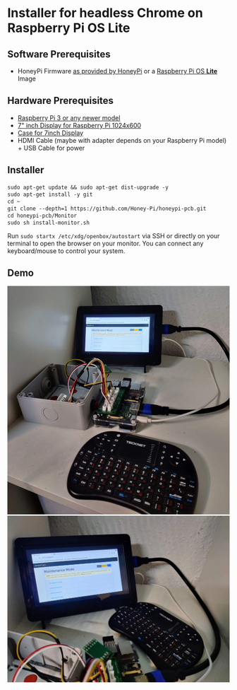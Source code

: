 # Installer for headless Chrome on Raspberry Pi OS Lite

## Software Prerequisites

* HoneyPi Firmware [as provided by HoneyPi](https://github.com/Honey-Pi/HoneyPi) or a [Raspberry Pi OS **Lite**](https://www.raspberrypi.com/software/operating-systems/) Image

## Hardware Prerequisites

* [Raspberry Pi 3 or any newer model](https://www.rasppishop.de/?shop=hop)
* [7" inch Display for Raspberry Pi 1024x600](https://www.amazon.de/gp/product/B07YJDSCKR?ie=UTF8&linkCode=ll1&tag=honeypi-21&linkId=8acf308e226e55e80d1dae4e6bac7e6e&language=de_DE&ref_=as_li_ss_tl)
* [Case for 7inch Display](https://www.amazon.de/gp/product/B07TQMGWLP?ie=UTF8&linkCode=ll1&tag=honeypi-21&linkId=afe1b48e72075dac3b4475e6f6984e3a&language=de_DE&ref_=as_li_ss_tl)
* HDMI Cable (maybe with adapter depends on your Raspberry Pi model) + USB Cable for power

## Installer

```
sudo apt-get update && sudo apt-get dist-upgrade -y
sudo apt-get install -y git
cd ~
git clone --depth=1 https://github.com/Honey-Pi/honeypi-pcb.git
cd honeypi-pcb/Monitor
sudo sh install-monitor.sh
```


Run `sudo startx /etc/xdg/openbox/autostart` via SSH or directly on your terminal to open the browser on your monitor. You can connect any keyboard/mouse to control your system.

## Demo

![Raspberry Pi with 7inch Display](./docs/7inch_Monitor-Raspberry-1.jpg)
![Raspberry Pi with 7inch Display](./docs/7inch_Monitor-Raspberry-2.jpg)
